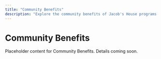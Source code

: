 ```yaml
---
title: "Community Benefits"
description: "Explore the community benefits of Jacob's House programs."
---
```


# Community Benefits

Placeholder content for Community Benefits. Details coming soon.
